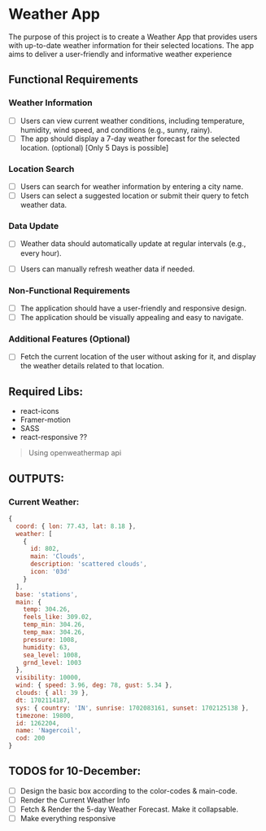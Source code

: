 # Weather App
The purpose of this project is to create a Weather App that provides users with up-to-date weather information for their selected locations. The app aims to deliver a user-friendly and informative weather experience

## Functional Requirements 

### Weather Information 
- [ ] Users can view current weather conditions, including temperature, humidity, wind speed, and conditions (e.g., sunny, rainy). 
- [ ] The app should display a 7-day weather forecast for the selected location. (optional) [Only 5 Days is possible]

### Location Search 
- [ ] Users can search for weather information by entering a city name. 
- [ ] Users can select a suggested location or submit their query to fetch weather data. 

### Data Update
- [ ] Weather data should automatically update at regular intervals (e.g., every hour). 
- [ ] Users can manually refresh weather data if needed.
 

### Non-Functional Requirements 
- [ ] The application should have a user-friendly and responsive design. 
- [ ] The application should be visually appealing and easy to navigate. 

### Additional Features (Optional)
- [ ] Fetch the current location of the user without asking for it, and display the weather details related to that location.

## Required Libs:
- react-icons
- Framer-motion
- SASS
- react-responsive ??

> Using openweathermap api


## OUTPUTS:

### Current Weather:
```js
{
  coord: { lon: 77.43, lat: 8.18 },
  weather: [
    {
      id: 802,
      main: 'Clouds',
      description: 'scattered clouds',
      icon: '03d'
    }
  ],
  base: 'stations',
  main: {
    temp: 304.26,
    feels_like: 309.02,
    temp_min: 304.26,
    temp_max: 304.26,
    pressure: 1008,
    humidity: 63,
    sea_level: 1008,
    grnd_level: 1003
  },
  visibility: 10000,
  wind: { speed: 3.96, deg: 78, gust: 5.34 },
  clouds: { all: 39 },
  dt: 1702114187,
  sys: { country: 'IN', sunrise: 1702083161, sunset: 1702125138 },
  timezone: 19800,
  id: 1262204,
  name: 'Nagercoil',
  cod: 200
}
```

## TODOS for 10-December:
- [ ] Design the basic box according to the color-codes & main-code.
- [ ] Render the Current Weather Info
- [ ] Fetch & Render the 5-day Weather Forecast. Make it collapsable.
- [ ] Make everything responsive